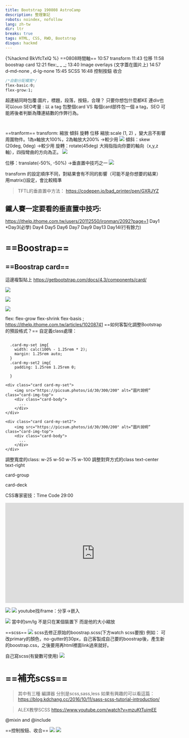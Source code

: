 ```yaml
---
title: Bootstrap 190808 AstroCamp
description: 整理筆記
robots: noindex, nofollow
lang: zh-tw
dir: ltr
breaks: true
tags: HTML, CSS, RWD, Bootstrap
disqus: hackmd
---
```

{%hackmd BkVfcTxlQ %}
==0808時間軸==
10:57 transform
11:43 位移
11:58 boostrap card
12:21 flex:_ _ _;
13:40 Image overlays (文字蓋在圖片上)
14:57 d-md-none , d-lg-none
15:45 SCSS
16:48 控制按鈕 收合
```css
/*自動分配欄寬*/
flex-basic:0;
flex-grow:1;
```
超連結<a></a>同時包覆:圖片，標題，段落，按鈕，合理？
只要你想包什麼都KE 連div也可以ouo
SEO考量 : 以 a tag 包整個card VS 每個card部件包一個 a tag，SEO 可能將後者判斷為賺連結數的作弊行為。

```css
    

```

==tranform==
transform: 縮放 傾斜 旋轉 位移
縮放:scale (1, 2) ，變大且不影響周圍物件。1為x軸放大100%，2為軸放大200%   ->較少用
![](https://i.imgur.com/XWmneQh.png)
傾斜：skew (20deg, 0deg) ->較少用
旋轉：rotate(45deg) 大拇指指向你要的軸向（x,y,z軸），四指彎曲的方向為正。 
![](https://i.imgur.com/1WwWSpm.jpg)

位移：translate(-50%, -50%)  ->垂直置中技巧之一
![](https://i.imgur.com/Gu1ipO3.png)

transform 的設定順序不同，對結果會有不同的影響（可能不是你想要的結果）
用matrix()設定，會比較精準

>TFTL的垂直置中方法：
>https://codepen.io/bad_printer/pen/GXRJYZ

## 鐵人賽一定要看的垂直置中技巧:
https://ithelp.ithome.com.tw/users/20112550/ironman/2092?page=1
Day1 *Day3(必學) Day4 Day5 Day6 
Day7 Day9
Day13 Day14(行有餘力)

# ==Boostrap==
## ==Boostrap card==
這邊複製貼上
https://getbootstrap.com/docs/4.3/components/card/

![](https://i.imgur.com/qQVIvLz.png)

![](https://i.imgur.com/eZJXkP8.png)


![](https://i.imgur.com/C9x5C81.png)

flex: flex-grow flex-shrink flex-basis ;
https://ithelp.ithome.com.tw/articles/10208741
==如何客製化調整Bootstrap的預設格式？==
自定義class處理：

```css=

  .card-my-set img{
    width: calc(100% - 1.25rem * 2);
    margin: 1.25rem auto;
  }
  .card-my-set2 img{
    padding: 1.25rem 1.25rem 0;

  }

```
```html=
<div class="card card-my-set">
    <img src="https://picsum.photos/id/30/300/200" alt=“圖片說明” class="card-img-top"> 
    <div class="card-body">
      ...
    </div>
</div>

<div class="card card-my-set2">
    <img src="https://picsum.photos/id/30/300/200" alt=“圖片說明” class="card-img-top">
    <div class="card-body">
      ...
    </div>
</div>

```
調整寬度的class:
w-25
w-50
w-75
w-100
調整對齊方式的class
text-center
text-right

card-group

card-deck

CSS專家密技：Time Code 29:00

<iframe width="560" height="315" src="https://www.youtube.com/embed/m4zQuURWd7Q?start=1741" frameborder="0" allow="accelerometer; autoplay; encrypted-media; gyroscope; picture-in-picture" allowfullscreen></iframe>

![](https://i.imgur.com/9KPRdHX.png)
![](https://i.imgur.com/GOzHUd8.jpg)
youtube找iframe：分享->嵌入

![](https://i.imgur.com/lnxelG3.png)
當中的sm/lg 不是只在某個裝置下 而是他的大小縮放 

==scss==
![](https://i.imgur.com/MDpQHkK.png)
scss去修正原始的boostrap.scss(下方watch scss要按)
例如：
可改primary的顏色，no-gutter的30px，自己客製成自己要的boostrap後，產生新的boostrap.css，之後要用再html裡面link過來就好。

自己寫scss(有變數可使用)
![](https://i.imgur.com/ukzfrer.png)

# ==補充scss==
>其中有三種 編譯器 分別是scss,sass,less
>如果有興趣的可以看這篇：
>https://blog.kdchang.cc/2016/10/11/sass-scss-tutorial-introduction/

>ALEX教學SCSS
>https://www.youtube.com/watch?v=mzuKtTuimEE


@mixin and @include

==控制按鈕、收合==
![](https://i.imgur.com/PEDDS1U.png)
![](https://i.imgur.com/MLzJtkv.png)
